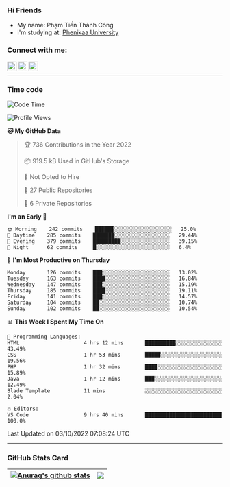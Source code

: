 ### Hi Friends

- My name: Phạm Tiến Thành Công
- I'm studying at: [Phenikaa University]


### Connect with me:
[<img align="left" alt="PhamTienThanhCong | Facebook" width="22px" src="https://upload.wikimedia.org/wikipedia/commons/thumb/1/16/Facebook-icon-1.png/640px-Facebook-icon-1.png" />][facebook]
[<img align="left" alt="PhamTienThanhCong | Zalo" width="22px" src="https://www.anphatpc.com.vn/template/anphat_2020v2/images/icon-zalo.jpg" />][zalo]
[<img align="left" alt="PhamTienThanhCong | LinkedIn" width="22px" src="https://cdn3.iconfinder.com/data/icons/inficons/512/linkedin.png" />][linkedin]

<br />

---

### Time code

<!--START_SECTION:waka-->
![Code Time](http://img.shields.io/badge/Code%20Time-578%20hrs%2015%20mins-blue)

![Profile Views](http://img.shields.io/badge/Profile%20Views-13-blue)

**🐱 My GitHub Data** 

> 🏆 736 Contributions in the Year 2022
 > 
> 📦 919.5 kB Used in GitHub's Storage 
 > 
> 🚫 Not Opted to Hire
 > 
> 📜 27 Public Repositories 
 > 
> 🔑 6 Private Repositories  
 > 
**I'm an Early 🐤** 

```text
🌞 Morning    242 commits    ██████░░░░░░░░░░░░░░░░░░░   25.0% 
🌆 Daytime    285 commits    ███████░░░░░░░░░░░░░░░░░░   29.44% 
🌃 Evening    379 commits    █████████░░░░░░░░░░░░░░░░   39.15% 
🌙 Night      62 commits     █░░░░░░░░░░░░░░░░░░░░░░░░   6.4%

```
📅 **I'm Most Productive on Thursday** 

```text
Monday       126 commits    ███░░░░░░░░░░░░░░░░░░░░░░   13.02% 
Tuesday      163 commits    ████░░░░░░░░░░░░░░░░░░░░░   16.84% 
Wednesday    147 commits    ███░░░░░░░░░░░░░░░░░░░░░░   15.19% 
Thursday     185 commits    ████░░░░░░░░░░░░░░░░░░░░░   19.11% 
Friday       141 commits    ███░░░░░░░░░░░░░░░░░░░░░░   14.57% 
Saturday     104 commits    ██░░░░░░░░░░░░░░░░░░░░░░░   10.74% 
Sunday       102 commits    ██░░░░░░░░░░░░░░░░░░░░░░░   10.54%

```


📊 **This Week I Spent My Time On** 

```text
💬 Programming Languages: 
HTML                     4 hrs 12 mins       ██████████░░░░░░░░░░░░░░░   43.49% 
CSS                      1 hr 53 mins        █████░░░░░░░░░░░░░░░░░░░░   19.56% 
PHP                      1 hr 32 mins        ████░░░░░░░░░░░░░░░░░░░░░   15.89% 
Java                     1 hr 12 mins        ███░░░░░░░░░░░░░░░░░░░░░░   12.49% 
Blade Template           11 mins             ░░░░░░░░░░░░░░░░░░░░░░░░░   2.04%

🔥 Editors: 
VS Code                  9 hrs 40 mins       █████████████████████████   100.0%

```


 Last Updated on 03/10/2022 07:08:24 UTC
<!--END_SECTION:waka-->

---

### GitHub Stats Card

| <a href="https://github.com/phamtienthanhcong"><img align="center" src="https://github-readme-stats.vercel.app/api?username=PhamTienThanhCong&show_icons=true&include_all_commits=true&theme=buefy&hide_border=true&theme=ocean_dark" alt="Anurag's github stats" /></a> | <a href="https://github.com/phamtienthanhcong"><img align="center" src="https://github-readme-stats.vercel.app/api/top-langs/?username=PhamTienThanhCong&layout=compact&theme=buefy&hide_border=true&theme=ocean_dark" /></a> |
| ------------- | ------------- |

[Phenikaa University]: https://phenikaa-uni.edu.vn/vi
[facebook]: https://www.facebook.com/phamtienthanhcong
[linkedin]: https://linkedin.com/in/phamtienthanhcong
[zalo]: https://zalo.me/0396396332
[tiktok]: https://www.tiktok.com/@phamtienthanhcong
[web]: https://github.com/PhamTienThanhCong/web_dev
[min project]: https://github.com/PhamTienThanhCong/Project-Of-Web
[c and cpp]: https://github.com/PhamTienThanhCong/Code_C_and_Cpro
[python]: https://github.com/PhamTienThanhCong/Python_beginer
